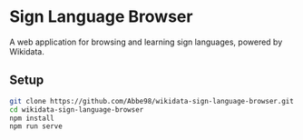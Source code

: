 # Sign Language Browser

A web application for browsing and learning sign languages, powered by Wikidata.

## Setup

```bash
git clone https://github.com/Abbe98/wikidata-sign-language-browser.git
cd wikidata-sign-language-browser
npm install
npm run serve
```
